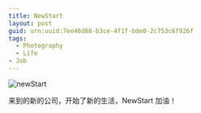 ```yaml
---
title: NewStart
layout: post
guid: urn:uuid:7ee46d88-b3ce-4f1f-bde0-2c753c6f926f
tags:
  - Photography
  - Life
- Job
---
```


![newStart][image-1]

来到的新的公司，开始了新的生活，NewStart 加油！

[image-1]:	http://www.cevinjohnny.top/media/files/2016/09/newStart.JPG